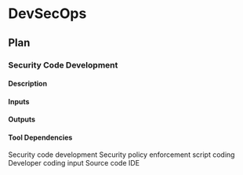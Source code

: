 # DevSecOps

## Plan

### Security Code Development

#### Description

#### Inputs

#### Outputs

#### Tool Dependencies

Security code
development
Security policy enforcement
script coding
Developer coding
input
Source code IDE
